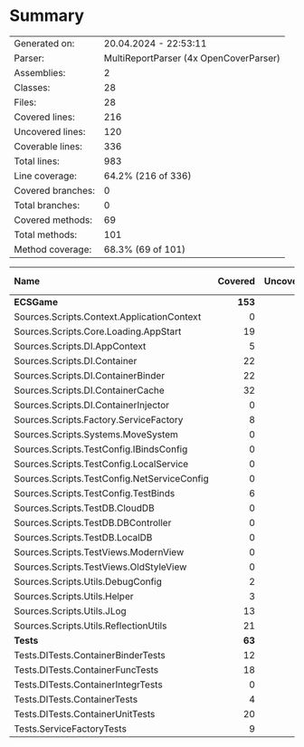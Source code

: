 ﻿# Summary
|||
|:---|:---|
| Generated on: | 20.04.2024 - 22:53:11 |
| Parser: | MultiReportParser (4x OpenCoverParser) |
| Assemblies: | 2 |
| Classes: | 28 |
| Files: | 28 |
| Covered lines: | 216 |
| Uncovered lines: | 120 |
| Coverable lines: | 336 |
| Total lines: | 983 |
| Line coverage: | 64.2% (216 of 336) |
| Covered branches: | 0 |
| Total branches: | 0 |
| Covered methods: | 69 |
| Total methods: | 101 |
| Method coverage: | 68.3% (69 of 101) |

|**Name**|**Covered**|**Uncovered**|**Coverable**|**Total**|**Line coverage**|**Covered**|**Total**|**Branch coverage**|**Covered**|**Total**|**Method coverage**|
|:---|---:|---:|---:|---:|---:|---:|---:|---:|---:|---:|---:|
|**ECSGame**|**153**|**104**|**257**|**789**|**59.5%**|**0**|**0**|****|**48**|**77**|**62.3%**|
|Sources.Scripts.Context.ApplicationContext|0|9|9|35|0%|0|0||0|3|0%|
|Sources.Scripts.Core.Loading.AppStart|19|7|26|71|73%|0|0||2|2|100%|
|Sources.Scripts.DI.AppContext|5|1|6|35|83.3%|0|0||2|3|66.6%|
|Sources.Scripts.DI.Container|22|10|32|58|68.7%|0|0||9|11|81.8%|
|Sources.Scripts.DI.ContainerBinder|22|4|26|42|84.6%|0|0||10|13|76.9%|
|Sources.Scripts.DI.ContainerCache|32|3|35|69|91.4%|0|0||13|16|81.2%|
|Sources.Scripts.DI.ContainerInjector|0|15|15|146|0%|0|0||0|1|0%|
|Sources.Scripts.Factory.ServiceFactory|8|11|19|20|42.1%|0|0||2|3|66.6%|
|Sources.Scripts.Systems.MoveSystem|0|4|4|12|0%|0|0||0|1|0%|
|Sources.Scripts.TestConfig.IBindsConfig|0|3|3|19|0%|0|0||0|1|0%|
|Sources.Scripts.TestConfig.LocalService|0|3|3|19|0%|0|0||0|1|0%|
|Sources.Scripts.TestConfig.NetServiceConfig|0|1|1|17|0%|0|0||0|1|0%|
|Sources.Scripts.TestConfig.TestBinds|6|0|6|23|100%|0|0||2|2|100%|
|Sources.Scripts.TestDB.CloudDB|0|3|3|12|0%|0|0||0|1|0%|
|Sources.Scripts.TestDB.DBController|0|6|6|21|0%|0|0||0|2|0%|
|Sources.Scripts.TestDB.LocalDB|0|3|3|12|0%|0|0||0|1|0%|
|Sources.Scripts.TestViews.ModernView|0|3|3|12|0%|0|0||0|1|0%|
|Sources.Scripts.TestViews.OldStyleView|0|3|3|12|0%|0|0||0|1|0%|
|Sources.Scripts.Utils.DebugConfig|2|0|2|8|100%|0|0||1|1|100%|
|Sources.Scripts.Utils.Helper|3|0|3|13|100%|0|0||1|1|100%|
|Sources.Scripts.Utils.JLog|13|15|28|75|46.4%|0|0||4|9|44.4%|
|Sources.Scripts.Utils.ReflectionUtils|21|0|21|58|100%|0|0||2|2|100%|
|**Tests**|**63**|**16**|**79**|**194**|**79.7%**|**0**|**0**|****|**21**|**24**|**87.5%**|
|Tests.DITests.ContainerBinderTests|12|9|21|42|57.1%|0|0||7|9|77.7%|
|Tests.DITests.ContainerFuncTests|18|5|23|42|78.2%|0|0||6|6|100%|
|Tests.DITests.ContainerIntegrTests|0|2|2|10|0%|0|0||0|1|0%|
|Tests.DITests.ContainerTests|4|0|4|14|100%|0|0||1|1|100%|
|Tests.DITests.ContainerUnitTests|20|0|20|56|100%|0|0||4|4|100%|
|Tests.ServiceFactoryTests|9|0|9|30|100%|0|0||3|3|100%|

